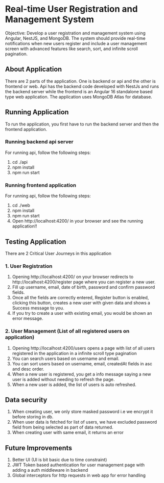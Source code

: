 # Real-time User Registration and Management System

Objective: Develop a user registration and management system using Angular, NestJS, and MongoDB. The system should provide real-time notifications when new users register and include a user management screen with advanced features like search, sort, and infinite scroll pagination.


## About Application

There are 2 parts of the application. One is backend or api and the other is frontend or web. Api has the backend code developed with NestJs and runs the backend server while the frontend is an Angular 16 standalone based type web application. The application uses MongoDB Atlas for database.


## Running Application

To run the application, you first have to run the backend server and then the frontend application. 

### Running backend api server

For running api, follow the following steps:

1. cd ./api
2. npm install
3. npm run start

### Running frontend application

For running api, follow the following steps:

1. cd ./web
2. npm install
3. npm run start
4. Open http://localhost:4200/ in your browser and see the running application!!

## Testing Application

There are 2 Critical User Journeys in this application

### 1. User Registration

1. Opening http://localhost:4200/ on your browser redirects to http://localhost:4200/register page where you can register a new user.
2. Fill up username, email, date of birth, password and confirm password fields.
3. Once all the fields are correctly entered, Register button is enabled, clicking this button, creates a new user with given data and shows a Success message to you.
4. If you try to create a user with existing email, you would be shown an error message.


### 2. User Management (List of all registered users on application)

1. Opening http://localhost:4200/users opens a page with list of all users registered in the application in a infinite scroll type pagination
2. You can search users based on username and email.
3. You can sort users based on username, email, createdAt fields in asc and desc order.
4. When a new user is registered, you get a info message saying a new user is added without needing to refresh the page.
5. When a new user is added, the list of users is auto refreshed.

## Data security

1. When creating user, we only store masked password i.e we encrypt it before storing in db.
2. When user data is fetched for list of users, we have excluded password field from being selected as part of data returned.
3. When creating user with same email, it returns an error

## Future Improvements

1. Better UI (UI is bit basic due to time constraint)
2. JWT Token based authentication for user management page with adding a auth middleware in backend
3. Global interceptors for http requests in web app for error handling

